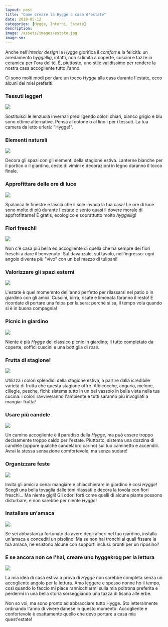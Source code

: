 ```yaml
---
layout: post
title: "Come creare la Hygge a casa d'estate"
date: 2018-05-12
categories: [Hygge, Interni, Estate]
description:
image: /assets/images/estate.jpg
image-sm:
---
```

Anche nell'_interior design_ la _Hygge_ glorifica il _comfort_ e la felicità: un arredamento _hyggellig_, infatti, non si limita a coperte, cuscini e tazze in ceramica per l'ora del tè. È, piuttosto, uno stile  validissimo per rendere la nostra casa accogliente tutto l'anno.  

Ci sono molti modi per dare un tocco _Hygge_ alla casa durante l'estate, ecco alcuni dei miei preferiti:    

### Tessuti leggeri  

![](/assets/images/pillow.jpg)

Sostituisci le lenzuola invernali prediligendo colori chiari, bianco grigio e blu sono ottime alternative. Pensa al cotone o al lino i per i tessuti. La tua camera da letto urlerà: "Hygge!".    

### Elementi naturali    

![](/assets/images/plant.jpg)  

Decora gli spazi con gli elementi della stagione estiva. Lanterne bianche per il portico o il giardino, ceste di vimini e decorazioni in legno daranno il tocco finale.  

### Approfittare delle ore di luce    

![](/assets/images/window.jpg)  

Spalanca le finestre e lascia che il sole invada la tua casa! Le ore di luce sono molte di più durante l'estate e sento quasi il dovere morale di appfrofittarne! È gratis, ecologico e soprattutto molto _hyggellig_!    

### Fiori freschi!    

![](/assets/images/tulips.jpg)  

Non c'è casa più bella ed accogliente di quella che ha sempre dei fiori freschi a dare il benvenuto. Sul davanzale, sul tavolo, nell'ingresso: ogni angolo diventa più "vivo" con un bel mazzo di tulipani!    

### Valorizzare gli spazi esterni    

![](/assets/images/patio.jpg)  



L'estate è quel momemnto dell'anno perfetto per rilassarsi nel patio o in giardino con gli amici. Cuscini, birra, risate e limonata faranno il resto! E ricordate di portare una felpa per la sera: perchè si sa, il tempo vola quando si è in buona compagnia!

### Picnic in giardino   


![](/assets/images/picnic.jpg)  



Niente è più _Hygge_ del classico picnic in giardino; il tutto completato da coperte, soffici cuscini e una bottiglia di _rosè_.

### Frutta di stagione!  

![](/assets/images/fruit.jpg)  

Utilizza i colori splendidi della stagione estiva, a partire dalla icredibile varietà di frutta che questa stagione offre. Albicocche, anguria, melone, ciliegie, pesche, fichi: sistema tutto in un bel vassoio in bella vista nella tua cucina: i colori ravviveranno l'ambiente e tutti saranno più invogliati a mangiar frutta!

### Usare più candele  


![](/assets/images/can.jpg)  


Un camino accogliente è il paradiso della _Hygge_, ma può essere troppo decisamente troppo caldo per l'estate. Piuttosto, sistema una dozzina di candele (oppure qualche candelabro carino) sul tuo caminetto e accendili. Avrai la stessa sensazione comfortevole, ma senza sudare!

### Organizzare feste  

![](/assets/images/dinner-party.jpg)  



Invita gli amici a cena: mangiare e chiacchierare in giardino è così _Hygge_! Scegli una bella tovaglia dalle toni rilassati e decora la tovola con fiori freschi... Ma niente gigli! Gli odori forti come quelli di alcune piante possono disturbare, e non sarebbe per niente _Hygge_!  


### Installare un'amaca  

![](/assets/images/hammock.jpg)  


Se sei abbastanza fortunato da avere degli alberi nel tuo giardino, installa un'amaca e concediti un pisolino! Ma se non hai tronchi ai quali fissare la tua amaca, ne esistono alcune con supporti inclusi: pronti per un riposino?

### E se ancora non ce l'hai, creare uno hyggekrog per la lettura  

![](/assets/images/woman.jpg)  


La mia idea di casa estiva a prova di _Hygge_ non sarebbe completa senza un accogliente angolo per la lettura. Amo leggere e spesso nonne ho il tempo, così quando lo faccio mi piace rannicchiarmi sulla mia poltrona preferita e perdermi in una bella storia sorseggiando una tazza di tisana alle erbe.

Non so voi, ma sono pronto ad abbracciare tutto Hygge. Sto letteralmente ordinando l'anno di vivere danese in questo momento. Accogliente e confortevole è esattamente quello che devo portare a casa mia quest'estate!
